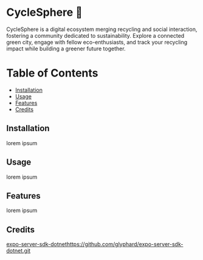 <h1> CycleSphere 💚</h1>

CycleSphere is a digital ecosystem merging recycling and social interaction, fostering a community dedicated to sustainability. Explore a connected green city, engage with fellow eco-enthusiasts, and track your recycling impact while building a greener future together.

<h1> Table of Contents </h1>

- [Installation](#installation)
- [Usage](#usage)
- [Features](#features)
- [Credits](#credits)

## Installation

lorem ipsum

## Usage

lorem ipsum

## Features

lorem ipsum

## Credits

[expo-server-sdk-dotnet](https://github.com/glyphard/expo-server-sdk-dotnet.git)https://github.com/glyphard/expo-server-sdk-dotnet.git
